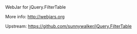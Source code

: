 WebJar for jQuery.FilterTable

More info: http://webjars.org

Upstream: https://github.com/sunnywalker/jQuery.FilterTable
